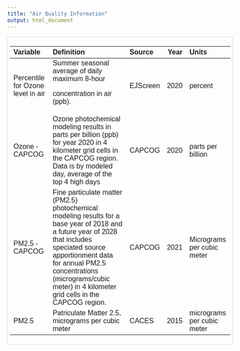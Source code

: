 ```yaml
---
title: "Air Quality Information"
output: html_document
---
```




<div style="border: 1px solid #ddd; padding: 5px; overflow-x: scroll; width:100%; "><table class=" lightable-minimal lightable-striped lightable-hover" style='font-family: "Trebuchet MS", verdana, sans-serif; margin-left: auto; margin-right: auto;'>
 <thead>
  <tr>
   <th style="text-align:left;"> Variable </th>
   <th style="text-align:left;"> Definition </th>
   <th style="text-align:left;"> Source </th>
   <th style="text-align:right;"> Year </th>
   <th style="text-align:left;"> Units </th>
  </tr>
 </thead>
<tbody>
  <tr>
   <td style="text-align:left;"> Percentile for Ozone level in air </td>
   <td style="text-align:left;"> Summer seasonal average of daily maximum 8-hour
concentration in air (ppb). </td>
   <td style="text-align:left;"> EJScreen </td>
   <td style="text-align:right;"> 2020 </td>
   <td style="text-align:left;"> percent </td>
  </tr>
  <tr>
   <td style="text-align:left;"> Ozone - CAPCOG </td>
   <td style="text-align:left;"> Ozone photochemical modeling results in parts per billion (ppb) for year 2020 in 4 kilometer grid cells in the CAPCOG region. Data is by modeled day, average of the top 4 high days </td>
   <td style="text-align:left;"> CAPCOG </td>
   <td style="text-align:right;"> 2020 </td>
   <td style="text-align:left;"> parts per billion </td>
  </tr>
  <tr>
   <td style="text-align:left;"> PM2.5 - CAPCOG </td>
   <td style="text-align:left;"> Fine particulate matter (PM2.5) photochemical modeling results for a base year of 2018 and a future year of 2028 that includes speciated source apportionment data for annual PM2.5 concentrations (micrograms/cubic meter) in 4 kilometer grid cells in the CAPCOG region. </td>
   <td style="text-align:left;"> CAPCOG </td>
   <td style="text-align:right;"> 2021 </td>
   <td style="text-align:left;"> Micrograms per cubic meter </td>
  </tr>
  <tr>
   <td style="text-align:left;"> PM2.5 </td>
   <td style="text-align:left;"> Patriculate Matter 2.5, micrograms per cubic meter </td>
   <td style="text-align:left;"> CACES </td>
   <td style="text-align:right;"> 2015 </td>
   <td style="text-align:left;"> micrograms per cubic meter </td>
  </tr>
</tbody>
</table></div>

